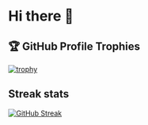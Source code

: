 # Hi there 👋





<!--
**endast/endast** is a ✨ _special_ ✨ repository because its `README.md` (this file) appears on your GitHub profile.

Here are some ideas to get you started:

- 🔭 I’m currently working on ...
- 🌱 I’m currently learning ...
- 👯 I’m looking to collaborate on ...
- 🤔 I’m looking for help with ...
- 💬 Ask me about ...
- 📫 How to reach me: ...
- 😄 Pronouns: ...
- ⚡ Fun fact: ...
-->



## 🏆 GitHub Profile Trophies

[![trophy](https://github-profile-trophy.vercel.app/?username=endast)](https://github.com/ryo-ma/github-profile-trophy)

## Streak stats

[![GitHub Streak](https://streak-stats.demolab.com/?user=endast)](https://git.io/streak-stats)

